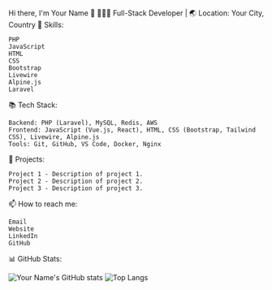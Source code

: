 Hi there, I'm Your Name 👋
👨🏻‍💻 Full-Stack Developer | 🌏 Location: Your City, Country
💼 Skills:

    PHP
    JavaScript
    HTML
    CSS
    Bootstrap
    Livewire
    Alpine.js
    Laravel

📚 Tech Stack:

    Backend: PHP (Laravel), MySQL, Redis, AWS
    Frontend: JavaScript (Vue.js, React), HTML, CSS (Bootstrap, Tailwind CSS), Livewire, Alpine.js
    Tools: Git, GitHub, VS Code, Docker, Nginx

🔭 Projects:

    Project 1 - Description of project 1.
    Project 2 - Description of project 2.
    Project 3 - Description of project 3.

📫 How to reach me:

    Email
    Website
    LinkedIn
    GitHub

📊 GitHub Stats:


<img src="https://github-readme-stats.vercel.app/api?username=geoffreyyyyy15&amp;show_icons=true&amp;theme=radical" alt="Your Name's GitHub stats">

<img src="https://github-readme-stats.vercel.app/api/top-langs/?username=geoffreyyyyy15&amp;layout=compact&amp;theme=radical" alt="Top Langs">